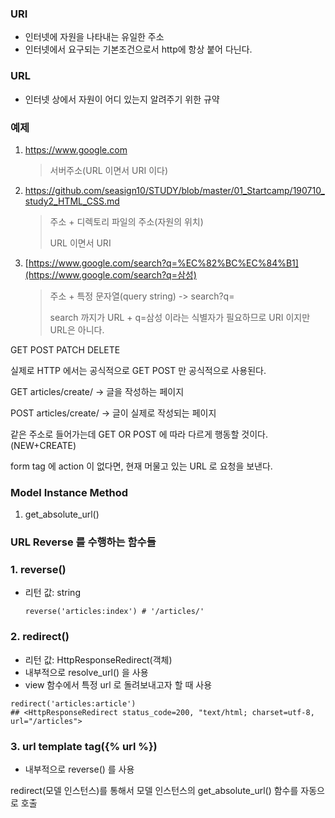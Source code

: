 ### URI

- 인터넷에 자원을 나타내는 유일한 주소
- 인터넷에서 요구되는 기본조건으로서  http에 항상 붙어 다닌다.

### URL

- 인터넷 상에서 자원이 어디 있는지 알려주기 위한 규약



### 예제

1. https://www.google.com

   > 서버주소(URL 이면서 URI 이다)

2. https://github.com/seasign10/STUDY/blob/master/01_Startcamp/190710_study2_HTML_CSS.md

   > 주소 + 디렉토리 파일의 주소(자원의 위치)
   >
   > URL 이면서 URI

3. [https://www.google.com/search?q=%EC%82%BC%EC%84%B1](https://www.google.com/search?q=삼성)

   > 주소 + 특정 문자열(query string) -> search?q=
   >
   > search 까지가 URL + q=삼성 이라는 식별자가 필요하므로 URI 이지만 URL은 아니다.



GET POST PATCH DELETE

실제로 HTTP 에서는 공식적으로 GET POST 만 공식적으로 사용된다.



GET articles/create/ -> 글을 작성하는 페이지

POST articles/create/ -> 글이 실제로 작성되는 페이지



같은 주소로 들어가는데 GET OR POST 에 따라 다르게 행동할 것이다. (NEW+CREATE)



form tag 에 action 이 없다면, 현재 머물고 있는 URL 로 요청을 보낸다.



### Model Instance Method

1. get_absolute_url()





### URL Reverse 를 수행하는 함수들

### 1. reverse()

- 리턴 값: string

  ```
  reverse('articles:index') # '/articles/'
  ```

### 2. redirect()

- 리턴 값: HttpResponseRedirect(객체)
- 내부적으로 resolve_url() 을 사용
- view 함수에서 특정 url 로 돌려보내고자 할 때 사용

```
redirect('articles:article')
## <HttpResponseRedirect status_code=200, "text/html; charset=utf-8, url="/articles">
```

### 3. url template tag({% url %})

- 내부적으로 reverse() 를 사용



redirect(모델 인스턴스)를 통해서 모델 인스턴스의 get_absolute_url() 함수를 자동으로 호출

